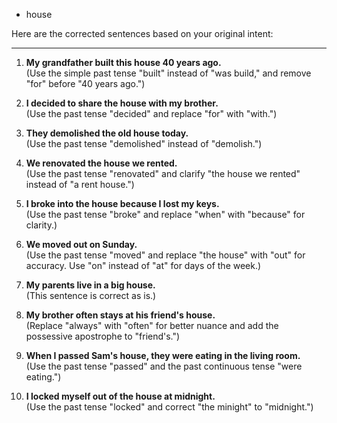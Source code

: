 - house

Here are the corrected sentences based on your original intent:

---

1. **My grandfather built this house 40 years ago.**  
   (Use the simple past tense "built" instead of "was build," and remove "for" before "40 years ago.")

2. **I decided to share the house with my brother.**  
   (Use the past tense "decided" and replace "for" with "with.")

3. **They demolished the old house today.**  
   (Use the past tense "demolished" instead of "demolish.")

4. **We renovated the house we rented.**  
   (Use the past tense "renovated" and clarify "the house we rented" instead of "a rent house.")

5. **I broke into the house because I lost my keys.**  
   (Use the past tense "broke" and replace "when" with "because" for clarity.)

6. **We moved out on Sunday.**  
   (Use the past tense "moved" and replace "the house" with "out" for accuracy. Use "on" instead of "at" for days of the week.)

7. **My parents live in a big house.**  
   (This sentence is correct as is.)

8. **My brother often stays at his friend's house.**  
   (Replace "always" with "often" for better nuance and add the possessive apostrophe to "friend's.")

9. **When I passed Sam's house, they were eating in the living room.**  
   (Use the past tense "passed" and the past continuous tense "were eating.")

10. **I locked myself out of the house at midnight.**  
    (Use the past tense "locked" and correct "the minight" to "midnight.")

